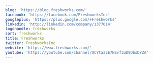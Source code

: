 ```yaml
---
blog: 'https://blog.freshworks.com/'
facebook: 'https://facebook.com/FreshworksInc'
googleplus: 'https://plus.google.com/+Freshworks'
linkedin: 'http://linkedin.com/company/1377014'
logohandle: freshworks
sort: freshworks
title: Freshworks
twitter: FreshworksInc
website: 'https://www.freshworks.com/'
youtube: 'https://youtube.com/channel/UCYtaa2E7NSvf3uD9DbsDYZA'
---
```

